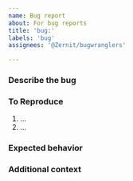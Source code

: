 ```yaml
---
name: Bug report
about: For bug reports
title: 'bug:'
labels: 'bug'
assignees: '@Zernit/bugwranglers'

---
```


### Describe the bug
<!-- Give us a **short** summary of what the issue is -->



### To Reproduce
<!-- Provide steps to reproduce otherwise the issue will be considered as invalid -->

1. ...
2. ...

### Expected behavior
<!-- What do you expect to happend instead of current behavior? -->



### Additional context
<!-- Add any other context about the issue here -->
